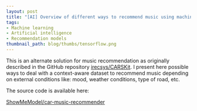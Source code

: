 ```yaml
---
layout: post
title: "[AI] Overview of different ways to recommend music using machine learning"
tags:
- Machine learning
- Artificial intelligence
- Recommendation models
thumbnail_path: blog/thumbs/tensorflow.png
---
```


This is an alternate solution for music recommendation as originally described in the 
GitHub repository [irecsys/CARSKit](https://github.com/irecsys/CARSKit). I present here possible ways to deal with a 
context-aware dataset to recommend music depending on external conditions 
like: mood, weather conditions, type of road, etc.

The source code is available here: 

[ShowMeModel/car-music-recommender](https://github.com/ShowMeModel/car-music-recommender)
